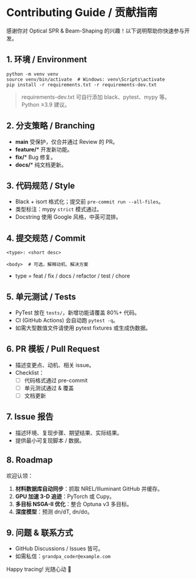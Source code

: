 # Contributing Guide / 贡献指南

感谢你对 Optical SPR & Beam-Shaping  的兴趣！以下说明帮助你快速参与开发。

## 1. 环境 / Environment
```
python -m venv venv
source venv/bin/activate  # Windows: venv\Scripts\activate
pip install -r requirements.txt -r requirements-dev.txt
```
> requirements-dev.txt 可自行添加 black、pytest、mypy 等。  
> Python ≥3.9 建议。

## 2. 分支策略 / Branching
* **main** 受保护，仅合并通过 Review 的 PR。  
* **feature/***  开发新功能。  
* **fix/***      Bug 修复。  
* **docs/***     纯文档更新。

## 3. 代码规范 / Style
* Black + isort 格式化；提交前 `pre-commit run --all-files`。  
* 类型标注：mypy `strict` 模式通过。  
* Docstring 使用 Google 风格，中英可混排。

## 4. 提交规范 / Commit
```
<type>: <short desc>

<body>  # 可选，解释动机、解决方案
```
* type = feat / fix / docs / refactor / test / chore

## 5. 单元测试 / Tests
* PyTest 放在 `tests/`，新增功能请覆盖 80%+ 代码。  
* CI (GitHub Actions) 会自动跑 `pytest -q`。  
* 如需大型数值文件请使用 pytest fixtures 或生成伪数据。

## 6. PR 模板 / Pull Request
* 描述变更点、动机、相关 issue。  
* Checklist：
  - [ ] 代码格式通过 pre-commit  
  - [ ] 单元测试通过 & 覆盖  
  - [ ] 文档更新  

## 7. Issue 报告
* 描述环境、复现步骤、期望结果、实际结果。  
* 提供最小可复现脚本 / 数据。

## 8. Roadmap
欢迎认领：
1. **材料数据库自动同步**：抓取 NREL/Illuminant GitHub 并缓存。  
2. **GPU 加速 3-D 追迹**：PyTorch 或 Cupy。  
3. **多目标 NSGA-II 优化**：整合 Optuna v3 多目标。  
4. **深度模型**：预测 dn/dT, dn/dσ。

## 9. 问题 & 联系方式
* GitHub Discussions / Issues 皆可。  
* 如需私信：`grandpa_coder@example.com`

Happy tracing! 光随心动 🥂 